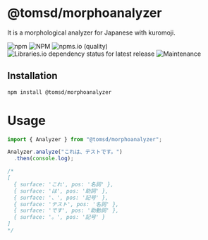 # @tomsd/morphoanalyzer

It is a morphological analyzer for Japanese with kuromoji.

![npm](https://img.shields.io/npm/v/@tomsd/morphoanalyzer)
![NPM](https://img.shields.io/npm/l/@tomsd/morphoanalyzer)
![npms.io (quality)](https://img.shields.io/npms-io/quality-score/@tomsd/morphoanalyzer)
![Libraries.io dependency status for latest release](https://img.shields.io/librariesio/release/npm/@tomsd/morphoanalyzer)
![Maintenance](https://img.shields.io/maintenance/yes/2023)

## Installation
``` sh
npm install @tomsd/morphoanalyzer
```

# Usage

``` typescript
import { Analyzer } from "@tomsd/morphoanalyzer";

Analyzer.analyze("これは、テストです。")
  .then(console.log);

/*
[
  { surface: 'これ', pos: '名詞' },
  { surface: 'は', pos: '助詞' },
  { surface: '、', pos: '記号' },
  { surface: 'テスト', pos: '名詞' },
  { surface: 'です', pos: '助動詞' },
  { surface: '。', pos: '記号' }
]
*/

```
